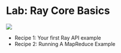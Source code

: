 # Lab: Ray Core Basics

[![](https://img.shields.io/badge/jupyter-notebook-informational?logo=jupyter)](https://nbviewer.org/github/sparsh-ai/recohut/blob/main/03-processing/lab-ray-core-basics/main.ipynb)

- Recipe 1: Your first Ray API example
- Recipe 2: Running A MapReduce Example